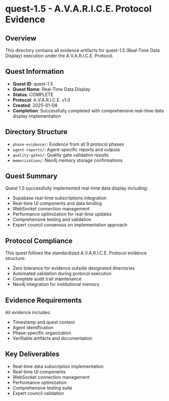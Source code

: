 # quest-1.5 - A.V.A.R.I.C.E. Protocol Evidence

## Overview

This directory contains all evidence artifacts for quest-1.5 (Real-Time Data Display)
execution under the A.V.A.R.I.C.E. Protocol.

## Quest Information

- **Quest ID**: quest-1.5
- **Quest Name**: Real-Time Data Display
- **Status**: COMPLETE
- **Protocol**: A.V.A.R.I.C.E. v1.0
- **Created**: 2025-01-08
- **Completion**: Successfully completed with comprehensive real-time data display implementation

## Directory Structure

- `phase-evidence/`: Evidence from all 9 protocol phases
- `agent-reports/`: Agent-specific reports and outputs
- `quality-gates/`: Quality gate validation results
- `memorization/`: Neo4j memory storage confirmations

## Quest Summary

Quest 1.5 successfully implemented real-time data display including:

- Supabase real-time subscriptions integration
- Real-time UI components and data binding
- WebSocket connection management
- Performance optimization for real-time updates
- Comprehensive testing and validation
- Expert council consensus on implementation approach

## Protocol Compliance

This quest follows the standardized A.V.A.R.I.C.E. Protocol evidence structure:

- Zero tolerance for evidence outside designated directories
- Automated validation during protocol execution
- Complete audit trail maintenance
- Neo4j integration for institutional memory

## Evidence Requirements

All evidence includes:

- Timestamp and quest context
- Agent identification
- Phase-specific organization
- Verifiable artifacts and documentation

## Key Deliverables

- Real-time data subscription implementation
- Real-time UI components
- WebSocket connection management
- Performance optimization
- Comprehensive testing suite
- Expert council validation
